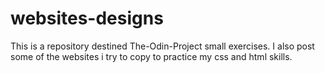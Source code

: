 # websites-designs

This is a repository destined The-Odin-Project small exercises. I also post some of the websites i try to copy to practice my css and html skills.
